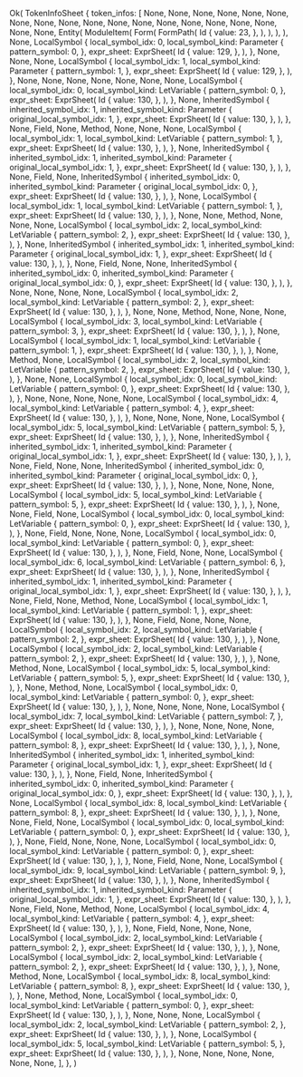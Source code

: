 Ok(
    TokenInfoSheet {
        token_infos: [
            None,
            None,
            None,
            None,
            None,
            None,
            None,
            None,
            None,
            None,
            None,
            None,
            None,
            None,
            None,
            None,
            None,
            None,
            None,
            Entity(
                ModuleItem(
                    Form(
                        FormPath(
                            Id {
                                value: 23,
                            },
                        ),
                    ),
                ),
            ),
            None,
            LocalSymbol {
                local_symbol_idx: 0,
                local_symbol_kind: Parameter {
                    pattern_symbol: 0,
                },
                expr_sheet: ExprSheet(
                    Id {
                        value: 129,
                    },
                ),
            },
            None,
            None,
            None,
            LocalSymbol {
                local_symbol_idx: 1,
                local_symbol_kind: Parameter {
                    pattern_symbol: 1,
                },
                expr_sheet: ExprSheet(
                    Id {
                        value: 129,
                    },
                ),
            },
            None,
            None,
            None,
            None,
            None,
            None,
            None,
            LocalSymbol {
                local_symbol_idx: 0,
                local_symbol_kind: LetVariable {
                    pattern_symbol: 0,
                },
                expr_sheet: ExprSheet(
                    Id {
                        value: 130,
                    },
                ),
            },
            None,
            InheritedSymbol {
                inherited_symbol_idx: 1,
                inherited_symbol_kind: Parameter {
                    original_local_symbol_idx: 1,
                },
                expr_sheet: ExprSheet(
                    Id {
                        value: 130,
                    },
                ),
            },
            None,
            Field,
            None,
            Method,
            None,
            None,
            None,
            LocalSymbol {
                local_symbol_idx: 1,
                local_symbol_kind: LetVariable {
                    pattern_symbol: 1,
                },
                expr_sheet: ExprSheet(
                    Id {
                        value: 130,
                    },
                ),
            },
            None,
            InheritedSymbol {
                inherited_symbol_idx: 1,
                inherited_symbol_kind: Parameter {
                    original_local_symbol_idx: 1,
                },
                expr_sheet: ExprSheet(
                    Id {
                        value: 130,
                    },
                ),
            },
            None,
            Field,
            None,
            InheritedSymbol {
                inherited_symbol_idx: 0,
                inherited_symbol_kind: Parameter {
                    original_local_symbol_idx: 0,
                },
                expr_sheet: ExprSheet(
                    Id {
                        value: 130,
                    },
                ),
            },
            None,
            LocalSymbol {
                local_symbol_idx: 1,
                local_symbol_kind: LetVariable {
                    pattern_symbol: 1,
                },
                expr_sheet: ExprSheet(
                    Id {
                        value: 130,
                    },
                ),
            },
            None,
            None,
            Method,
            None,
            None,
            None,
            LocalSymbol {
                local_symbol_idx: 2,
                local_symbol_kind: LetVariable {
                    pattern_symbol: 2,
                },
                expr_sheet: ExprSheet(
                    Id {
                        value: 130,
                    },
                ),
            },
            None,
            InheritedSymbol {
                inherited_symbol_idx: 1,
                inherited_symbol_kind: Parameter {
                    original_local_symbol_idx: 1,
                },
                expr_sheet: ExprSheet(
                    Id {
                        value: 130,
                    },
                ),
            },
            None,
            Field,
            None,
            None,
            InheritedSymbol {
                inherited_symbol_idx: 0,
                inherited_symbol_kind: Parameter {
                    original_local_symbol_idx: 0,
                },
                expr_sheet: ExprSheet(
                    Id {
                        value: 130,
                    },
                ),
            },
            None,
            None,
            None,
            None,
            LocalSymbol {
                local_symbol_idx: 2,
                local_symbol_kind: LetVariable {
                    pattern_symbol: 2,
                },
                expr_sheet: ExprSheet(
                    Id {
                        value: 130,
                    },
                ),
            },
            None,
            None,
            Method,
            None,
            None,
            None,
            LocalSymbol {
                local_symbol_idx: 3,
                local_symbol_kind: LetVariable {
                    pattern_symbol: 3,
                },
                expr_sheet: ExprSheet(
                    Id {
                        value: 130,
                    },
                ),
            },
            None,
            LocalSymbol {
                local_symbol_idx: 1,
                local_symbol_kind: LetVariable {
                    pattern_symbol: 1,
                },
                expr_sheet: ExprSheet(
                    Id {
                        value: 130,
                    },
                ),
            },
            None,
            Method,
            None,
            LocalSymbol {
                local_symbol_idx: 2,
                local_symbol_kind: LetVariable {
                    pattern_symbol: 2,
                },
                expr_sheet: ExprSheet(
                    Id {
                        value: 130,
                    },
                ),
            },
            None,
            None,
            LocalSymbol {
                local_symbol_idx: 0,
                local_symbol_kind: LetVariable {
                    pattern_symbol: 0,
                },
                expr_sheet: ExprSheet(
                    Id {
                        value: 130,
                    },
                ),
            },
            None,
            None,
            None,
            None,
            None,
            LocalSymbol {
                local_symbol_idx: 4,
                local_symbol_kind: LetVariable {
                    pattern_symbol: 4,
                },
                expr_sheet: ExprSheet(
                    Id {
                        value: 130,
                    },
                ),
            },
            None,
            None,
            None,
            None,
            LocalSymbol {
                local_symbol_idx: 5,
                local_symbol_kind: LetVariable {
                    pattern_symbol: 5,
                },
                expr_sheet: ExprSheet(
                    Id {
                        value: 130,
                    },
                ),
            },
            None,
            InheritedSymbol {
                inherited_symbol_idx: 1,
                inherited_symbol_kind: Parameter {
                    original_local_symbol_idx: 1,
                },
                expr_sheet: ExprSheet(
                    Id {
                        value: 130,
                    },
                ),
            },
            None,
            Field,
            None,
            None,
            InheritedSymbol {
                inherited_symbol_idx: 0,
                inherited_symbol_kind: Parameter {
                    original_local_symbol_idx: 0,
                },
                expr_sheet: ExprSheet(
                    Id {
                        value: 130,
                    },
                ),
            },
            None,
            None,
            None,
            None,
            LocalSymbol {
                local_symbol_idx: 5,
                local_symbol_kind: LetVariable {
                    pattern_symbol: 5,
                },
                expr_sheet: ExprSheet(
                    Id {
                        value: 130,
                    },
                ),
            },
            None,
            None,
            Field,
            None,
            LocalSymbol {
                local_symbol_idx: 0,
                local_symbol_kind: LetVariable {
                    pattern_symbol: 0,
                },
                expr_sheet: ExprSheet(
                    Id {
                        value: 130,
                    },
                ),
            },
            None,
            Field,
            None,
            None,
            None,
            LocalSymbol {
                local_symbol_idx: 0,
                local_symbol_kind: LetVariable {
                    pattern_symbol: 0,
                },
                expr_sheet: ExprSheet(
                    Id {
                        value: 130,
                    },
                ),
            },
            None,
            Field,
            None,
            None,
            LocalSymbol {
                local_symbol_idx: 6,
                local_symbol_kind: LetVariable {
                    pattern_symbol: 6,
                },
                expr_sheet: ExprSheet(
                    Id {
                        value: 130,
                    },
                ),
            },
            None,
            InheritedSymbol {
                inherited_symbol_idx: 1,
                inherited_symbol_kind: Parameter {
                    original_local_symbol_idx: 1,
                },
                expr_sheet: ExprSheet(
                    Id {
                        value: 130,
                    },
                ),
            },
            None,
            Field,
            None,
            Method,
            None,
            LocalSymbol {
                local_symbol_idx: 1,
                local_symbol_kind: LetVariable {
                    pattern_symbol: 1,
                },
                expr_sheet: ExprSheet(
                    Id {
                        value: 130,
                    },
                ),
            },
            None,
            Field,
            None,
            None,
            None,
            LocalSymbol {
                local_symbol_idx: 2,
                local_symbol_kind: LetVariable {
                    pattern_symbol: 2,
                },
                expr_sheet: ExprSheet(
                    Id {
                        value: 130,
                    },
                ),
            },
            None,
            LocalSymbol {
                local_symbol_idx: 2,
                local_symbol_kind: LetVariable {
                    pattern_symbol: 2,
                },
                expr_sheet: ExprSheet(
                    Id {
                        value: 130,
                    },
                ),
            },
            None,
            Method,
            None,
            LocalSymbol {
                local_symbol_idx: 5,
                local_symbol_kind: LetVariable {
                    pattern_symbol: 5,
                },
                expr_sheet: ExprSheet(
                    Id {
                        value: 130,
                    },
                ),
            },
            None,
            Method,
            None,
            LocalSymbol {
                local_symbol_idx: 0,
                local_symbol_kind: LetVariable {
                    pattern_symbol: 0,
                },
                expr_sheet: ExprSheet(
                    Id {
                        value: 130,
                    },
                ),
            },
            None,
            None,
            None,
            None,
            LocalSymbol {
                local_symbol_idx: 7,
                local_symbol_kind: LetVariable {
                    pattern_symbol: 7,
                },
                expr_sheet: ExprSheet(
                    Id {
                        value: 130,
                    },
                ),
            },
            None,
            None,
            None,
            None,
            LocalSymbol {
                local_symbol_idx: 8,
                local_symbol_kind: LetVariable {
                    pattern_symbol: 8,
                },
                expr_sheet: ExprSheet(
                    Id {
                        value: 130,
                    },
                ),
            },
            None,
            InheritedSymbol {
                inherited_symbol_idx: 1,
                inherited_symbol_kind: Parameter {
                    original_local_symbol_idx: 1,
                },
                expr_sheet: ExprSheet(
                    Id {
                        value: 130,
                    },
                ),
            },
            None,
            Field,
            None,
            InheritedSymbol {
                inherited_symbol_idx: 0,
                inherited_symbol_kind: Parameter {
                    original_local_symbol_idx: 0,
                },
                expr_sheet: ExprSheet(
                    Id {
                        value: 130,
                    },
                ),
            },
            None,
            LocalSymbol {
                local_symbol_idx: 8,
                local_symbol_kind: LetVariable {
                    pattern_symbol: 8,
                },
                expr_sheet: ExprSheet(
                    Id {
                        value: 130,
                    },
                ),
            },
            None,
            None,
            Field,
            None,
            LocalSymbol {
                local_symbol_idx: 0,
                local_symbol_kind: LetVariable {
                    pattern_symbol: 0,
                },
                expr_sheet: ExprSheet(
                    Id {
                        value: 130,
                    },
                ),
            },
            None,
            Field,
            None,
            None,
            None,
            LocalSymbol {
                local_symbol_idx: 0,
                local_symbol_kind: LetVariable {
                    pattern_symbol: 0,
                },
                expr_sheet: ExprSheet(
                    Id {
                        value: 130,
                    },
                ),
            },
            None,
            Field,
            None,
            None,
            LocalSymbol {
                local_symbol_idx: 9,
                local_symbol_kind: LetVariable {
                    pattern_symbol: 9,
                },
                expr_sheet: ExprSheet(
                    Id {
                        value: 130,
                    },
                ),
            },
            None,
            InheritedSymbol {
                inherited_symbol_idx: 1,
                inherited_symbol_kind: Parameter {
                    original_local_symbol_idx: 1,
                },
                expr_sheet: ExprSheet(
                    Id {
                        value: 130,
                    },
                ),
            },
            None,
            Field,
            None,
            Method,
            None,
            LocalSymbol {
                local_symbol_idx: 4,
                local_symbol_kind: LetVariable {
                    pattern_symbol: 4,
                },
                expr_sheet: ExprSheet(
                    Id {
                        value: 130,
                    },
                ),
            },
            None,
            Field,
            None,
            None,
            None,
            LocalSymbol {
                local_symbol_idx: 2,
                local_symbol_kind: LetVariable {
                    pattern_symbol: 2,
                },
                expr_sheet: ExprSheet(
                    Id {
                        value: 130,
                    },
                ),
            },
            None,
            LocalSymbol {
                local_symbol_idx: 2,
                local_symbol_kind: LetVariable {
                    pattern_symbol: 2,
                },
                expr_sheet: ExprSheet(
                    Id {
                        value: 130,
                    },
                ),
            },
            None,
            Method,
            None,
            LocalSymbol {
                local_symbol_idx: 8,
                local_symbol_kind: LetVariable {
                    pattern_symbol: 8,
                },
                expr_sheet: ExprSheet(
                    Id {
                        value: 130,
                    },
                ),
            },
            None,
            Method,
            None,
            LocalSymbol {
                local_symbol_idx: 0,
                local_symbol_kind: LetVariable {
                    pattern_symbol: 0,
                },
                expr_sheet: ExprSheet(
                    Id {
                        value: 130,
                    },
                ),
            },
            None,
            None,
            None,
            LocalSymbol {
                local_symbol_idx: 2,
                local_symbol_kind: LetVariable {
                    pattern_symbol: 2,
                },
                expr_sheet: ExprSheet(
                    Id {
                        value: 130,
                    },
                ),
            },
            None,
            LocalSymbol {
                local_symbol_idx: 5,
                local_symbol_kind: LetVariable {
                    pattern_symbol: 5,
                },
                expr_sheet: ExprSheet(
                    Id {
                        value: 130,
                    },
                ),
            },
            None,
            None,
            None,
            None,
            None,
            None,
        ],
    },
)